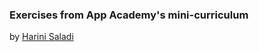 ### Exercises from App Academy's mini-curriculum

by [Harini Saladi](http://harinilearnsruby.tumblr.com)